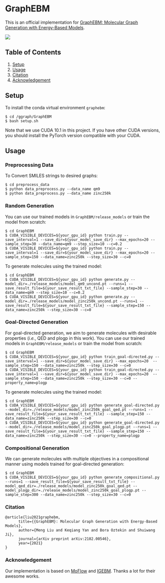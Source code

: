 # GraphEBM

This is an official implementation for [GraphEBM: Molecular Graph Generation with Energy-Based Models](https://arxiv.org/abs/2102.00546).

![](https://github.com/divelab/DIG/blob/main/dig/ggraph/GraphEBM/figs/graphebm_training.png)


## Table of Contents

1. [Setup](#setup)
1. [Usage](#usage)
1. [Citation](#citation)
1. [Acknowledgement](#acknowledgement)



## Setup

To install the conda virtual environment `graphebm`:
```shell script
$ cd /ggraph/GraphEBM
$ bash setup.sh
```
Note that we use CUDA 10.1 in this project. If you have other CUDA versions, you should install the PyTorch version compatible with your CUDA.


## Usage

### Preprocessing Data

To Convert SMILES strings to desired graphs:
```shell script
$ cd preprocess_data
$ python data_preprocess.py --data_name qm9
$ python data_preprocess.py --data_name zinc250k
```

### Random Generation

You can use our trained models in `GraphEBM/release_models` or train the model from scratch:
```shell script
$ cd GraphEBM
$ CUDA_VISIBLE_DEVICES=${your_gpu_id} python train.py --save_interval=1 --save_dir=${your_model_save_dir} --max_epochs=20 --sample_step=30 --data_name=qm9 --step_size=10 --c=0.2
$ CUDA_VISIBLE_DEVICES=${your_gpu_id} python train.py --save_interval=1 --save_dir=${your_model_save_dir} --max_epochs=20 --sample_step=150 --data_name=zinc250k --step_size=30 --c=0
```
To generate molecules using the trained model:
```shell script
$ cd GraphEBM
$ CUDA_VISIBLE_DEVICES=${your_gpu_id} python generate.py --model_dir=./release_models/model_qm9_uncond.pt --runs=1 --save_result_file=${your_save_result_txt_file} --sample_step=30 --data_name=qm9 --step_size=10 --c=0.2
$ CUDA_VISIBLE_DEVICES=${your_gpu_id} python generate.py --model_dir=./release_models/model_zinc250k_uncond.pt --runs=1 --save_result_file=${your_save_result_txt_file} --sample_step=150 --data_name=zinc250k --step_size=30 --c=0
```

### Goal-Directed Generation

For goal-directed generation, we aim to generate molecules with desirable properties (*i.e.*, QED and plogp in this work). You can use our trained models in `GraphEBM/release_models` or train the model from scratch:
```shell script
$ cd GraphEBM
$ CUDA_VISIBLE_DEVICES=${your_gpu_id} python train_goal-directed.py --save_interval=1 --save_dir=${your_model_save_dir} --max_epochs=20  --sample_step=150 --data_name=zinc250k --step_size=30 --c=0
$ CUDA_VISIBLE_DEVICES=${your_gpu_id} python train_goal-directed.py --save_interval=1 --save_dir=${your_model_save_dir} --max_epochs=20  --sample_step=150 --data_name=zinc250k --step_size=30 --c=0 --property_name=plogp
```

To generate molecules using the trained model:
```shell script
$ cd GraphEBM
$ CUDA_VISIBLE_DEVICES=${your_gpu_id} python generate_goal-directed.py --model_dir=./release_models/model_zinc250k_goal_qed.pt --runs=1 --save_result_file=${your_save_result_txt_file} --sample_step=150 --data_name=zinc250k --step_size=30 --c=0
$ CUDA_VISIBLE_DEVICES=${your_gpu_id} python generate_goal-directed.py --model_dir=./release_models/model_zinc250k_goal_plogp.pt --runs=1 --save_result_file=${your_save_result_txt_file} --sample_step=150 --data_name=zinc250k --step_size=30 --c=0 --property_name=plogp
```

### Compositional Generation

We can generate molecules with multiple objectives in a compositional manner using models trained for goal-directed generation:
```shell script
$ cd GraphEBM
$ CUDA_VISIBLE_DEVICES=${your_gpu_id} python generate_compositional.py --runs=1 --save_result_file=${your_save_result_txt_file} --model_qed_dir=./release_models/model_zinc250k_goal_qed.pt --model_plogp_dir=./release_models/model_zinc250k_goal_plogp.pt --sample_step=300 --data_name=zinc250k --step_size=30 --c=0
```

### Citation
```
@article{liu2021graphebm,
      title={{GraphEBM}: Molecular Graph Generation with Energy-Based Models}, 
      author={Meng Liu and Keqiang Yan and Bora Oztekin and Shuiwang Ji},
      journal={arXiv preprint arXiv:2102.00546},
      year={2021}
}
```

### Acknowledgement
Our implementation is based on [MoFlow](https://github.com/calvin-zcx/moflow) and [IGEBM](https://github.com/rosinality/igebm-pytorch). Thanks a lot for their awesome works.
